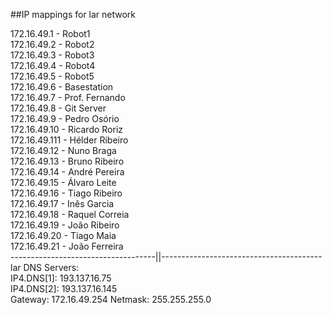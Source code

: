 ##IP mappings for lar network

172.16.49.1 - Robot1   
172.16.49.2 - Robot2   
172.16.49.3 - Robot3   
172.16.49.4 - Robot4   
172.16.49.5 - Robot5   
172.16.49.6 - Basestation  
172.16.49.7 - Prof. Fernando   
172.16.49.8 - Git Server   
172.16.49.9 - Pedro Osório   
172.16.49.10 - Ricardo Roriz   
172.16.49.111 - Hélder Ribeiro   
172.16.49.12 - Nuno Braga      
172.16.49.13 - Bruno Ribeiro   
172.16.49.14 - André Pereira   
172.16.49.15 - Álvaro Leite   
172.16.49.16 - Tiago Ribeiro   
172.16.49.17 - Inês Garcia   
172.16.49.18 - Raquel Correia   
172.16.49.19 - João Ribeiro   
172.16.49.20 - Tiago Maia    
172.16.49.21 - João Ferreira   
------------------------------------||----------------------------------------   
lar DNS Servers:   
IP4.DNS[1]: 193.137.16.75   
IP4.DNS[2]: 193.137.16.145   
Gateway: 172.16.49.254
Netmask: 255.255.255.0
